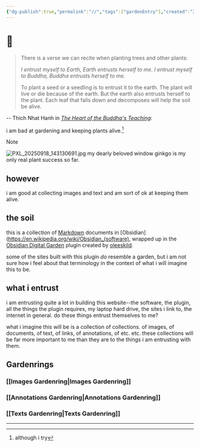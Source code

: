 ```yaml
---
{"dg-publish":true,"permalink":"//","tags":["gardenEntry"],"created":"2025-09-17T21:41:11.999-04:00","updated":"2025-09-21T11:26:17.521-04:00"}
---
```


# 🏡

> There is a verse we can recite when planting trees and other plants: 
> 
> *I entrust myself to Earth, 
> Earth entrusts herself to me. 
> I entrust myself to Buddha, 
> Buddha entrusts herself to me.* 
> 
> To plant a seed or a seedling is to entrust it to the earth. The plant will live or die because of the earth. But the earth also entrusts herself to the plant. Each leaf that falls down and decomposes will help the soil be alive.

-- Thich Nhat Hanh in [*The Heart of the Buddha's Teaching*](https://www.dwms.org/uploads/8/7/8/7/87873912/thich_nhat_hanh_-_the_heart_of_buddhas_teaching.pdf):

i am bad at gardening and keeping plants alive.[^1]

> [!NOTE]
> ![PXL_20250918_143130691.jpg](/img/user/Home%20attachments/PXL_20250918_143130691.jpg)
> my dearly beloved window ginkgo is my only real plant success so far.

## however

i am good at collecting images and text and am sort of ok at keeping them alive.

## the soil

this is a collection of [Markdown](https://en.wikipedia.org/wiki/Markdown) documents in [Obsidian](https://en.wikipedia.org/wiki/Obsidian_(software), wrapped up in the [Obsidian Digital Garden](https://dg-docs.ole.dev/) plugin created by [oleeskild](https://github.com/oleeskild/obsidian-digital-garden).

some of the sites built with this plugin *do* resemble a garden, but i am not sure how i feel about that terminology in the context of what i will imagine this to be.

## what i entrust

i am entrusting quite a lot in building this website--the software, the plugin, all the things the plugin requires, my laptop hard drive, the sites i link to, the internet in general. do these things entrust themselves to me?

what i imagine this will be is a collection of collections. of images, of documents, of text, of links, of annotations, of etc. etc. these collections will be far more important to me than they are to the things i am entrusting with them. 

## Gardenrings

### [[Images Gardenring\|Images Gardenring]]
### [[Annotations Gardenring\|Annotations Gardenring]]
### [[Texts Gardenring\|Texts Gardenring]]



---
[^1]: although i try